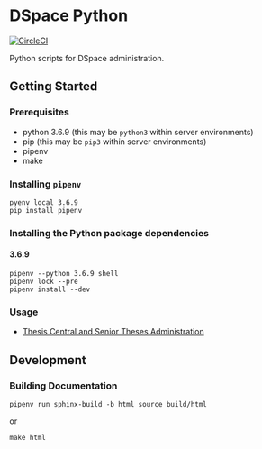 # DSpace Python

[![CircleCI](https://circleci.com/gh/pulibrary/dspace-python.svg?style=svg)](https://circleci.com/gh/pulibrary/dspace-python)

Python scripts for DSpace administration.

## Getting Started

### Prerequisites

- python 3.6.9 (this may be `python3` within server environments)
- pip (this may be `pip3` within server environments)
- pipenv
- make

### Installing `pipenv`

```
pyenv local 3.6.9
pip install pipenv
```

### Installing the Python package dependencies

#### 3.6.9

```
pipenv --python 3.6.9 shell
pipenv lock --pre
pipenv install --dev
```

### Usage

- [Thesis Central and Senior Theses Administration](./thesiscentral-vireo/dataspace/python/README.md)

## Development

### Building Documentation

```
pipenv run sphinx-build -b html source build/html
```

or

```
make html
```
